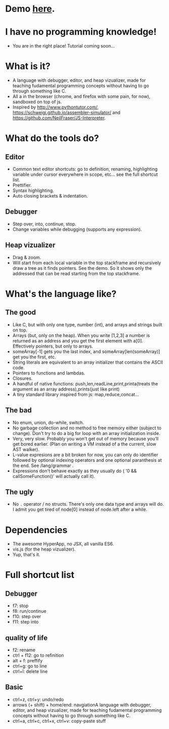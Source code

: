# Demo [here](https://vasyop.github.io/mono).

# I have no programming knowledge!

- You are in the right place! Tutorial coming soon...

# What is it?

- A language with debugger, editor, and heap vizualizer, made for teaching fudamental programming concepts without having to go through something like C. 
- All a in the browser (chrome, and firefox with some pain, for now), sandboxed on top of js.
- Inspired by http://www.pythontutor.com/, https://schweigi.github.io/assembler-simulator/ and https://github.com/NeilFraser/JS-Interpreter.

# What do the tools do?

## Editor
- Common text editor shortcuts: go to definition, renaming, highlighting variable under cursor everywhere in scope, etc... see the full shortcut list.
- Prettifier.
- Syntax highlighting.
- Auto closing brackets & indentation.
## Debugger
- Step over, into, continue, stop.
- Change variables while debugging (supports any expression).
## Heap vizualizer
- Drag & zoom.
- Will start from each local variable in the top stackframe and recursively draw a tree as it finds pointers. See the demo. So it shows only the addressed that can be read starting from the top stackframe.

# What's the language like?

## The good

- Like C, but with only one type, number (int), and arrays and strings built on top.
- Arrays (but, only on the heap). When you write [1,2,3] a number is returned as an address and you get the first element with a[0]. Effectively pointers, but only to arrays.
- someArray[-1] gets you the last index, and someArray[len(someArray)] get you the first, etc.
- String literals are equivalent to an array initializer that contains the ASCII code.
- Pointers to functions and lambdas. 
- Closures.
- A handful of native functions: push,len,readLine,print,printa(treats the argument as an array address),prints(just like print)
- A tiny standard library inspired from js: map,reduce,concat...

## The bad

- No enum, union, do-while, switch.
- No garbage collection and no method to free memory either (subject to change). Don't try to do a big for loop with an array initialization inside.
- Very, very slow. Probably you won't get out of memory because you'll get bored earlier. (Plan on writing a VM instead of a the current, slow AST walker).
- L-value expresions are a bit broken for now, you can only do identifier followed by optional indexing operators and one optional paranthesis at the end. See /lang/grammar .
- Expressions don't behave exactly as they usually do ( '0 && callSomeFunction()' will actually call it).

## The ugly
- No `.` operator / no structs. There's only one data type and arrays will do. I admit you get tired of node[0] instead of node.left after a while.

# Dependencies

- The awesome HyperApp, no JSX, all vanilla ES6.
- vis.js (for the heap vizualizer).
- Yup, that's it.

# Full shortcut list

## Debugger
- f7: stop
- f8: run/continue
- f10: step over
- f11: step into

## quality of life
- f2: rename
- ctrl + f12: go to refinition
- alt + f: preffify
- ctrl+g: go to line
- ctrl+l: delete line

## Basic
- ctrl+z, ctrl+y: undo/redo
- arrows (+ shift) + home/end: navgiationA language with debugger, editor, and heap vizualizer, made for teaching fudamental programming concepts without having to go through something like C. 
- ctrl+a, ctrl+c, ctrl+x, ctrl+v: copy-paste stuff
